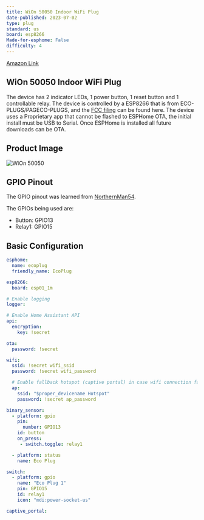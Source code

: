 ```yaml
---
title: WiOn 50050 Indoor WiFi Plug
date-published: 2023-07-02
type: plug
standard: us
board: esp8266
Made-for-esphome: False
difficulty: 4
---
```

[Amazon Link](https://a.co/d/e9hbeVF)

## WiOn 50050 Indoor WiFi Plug

The device has 2 indicator LEDs, 1 power button, 1 reset button and 1 controllable relay.
The device is controlled by a ESP8266 that is from ECO-PLUGS/PAGECO-PLUGS, and the [FCC filing](https://fcc.report/FCC-ID/PAGECO-PLUGS) can be found here.
The device uses a Proprietary app that cannot be flashed to ESPHome OTA, the initial install must be USB to Serial. Once ESPHome is installed all future downloads can be OTA.

## Product Image

![WiOn 50050](https://github.com/esphome/esphome-devices/assets/104950813/1aa8fb12-ac42-4734-a246-efaacdaf8bd0)

## GPIO Pinout

The GPIO pinout was learned from [NorthernMan54](https://gist.github.com/NorthernMan54/ef912a07482b9ab83fa80b91b5b763e8).

The GPIOs being used are:

* Button: GPIO13
* Relay1: GPIO15
  
## Basic Configuration

```yaml
esphome:
  name: ecoplug
  friendly_name: EcoPlug

esp8266:
  board: esp01_1m

# Enable logging
logger:

# Enable Home Assistant API
api:
  encryption:
    key: !secret

ota:
  password: !secret

wifi:
  ssid: !secret wifi_ssid
  password: !secret wifi_password

  # Enable fallback hotspot (captive portal) in case wifi connection fails
  ap:
    ssid: "$proper_devicename Hotspot"
    password: !secret ap_password

binary_sensor:
  - platform: gpio
    pin:
      number: GPIO13
    id: button
    on_press:
     - switch.toggle: relay1

  - platform: status
    name: Eco Plug

switch:
  - platform: gpio
    name: "Eco Plug 1"
    pin: GPIO15
    id: relay1
    icon: "mdi:power-socket-us"

captive_portal:
```
